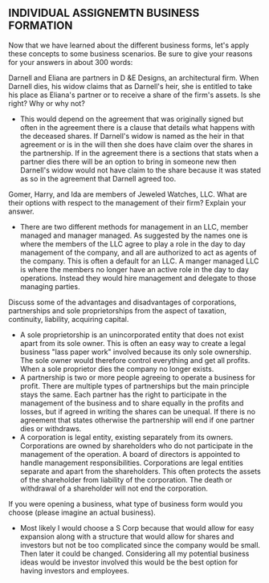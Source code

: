 ## INDIVIDUAL ASSIGNEMTN BUSINESS FORMATION

Now that we have learned about the different business forms, let's apply these concepts to some business scenarios.  Be sure to give your reasons for your answers in about 300 words:

Darnell and Eliana are partners in D &E Designs, an architectural firm.  When Darnell dies, his widow claims that as Darnell's heir, she is entitled to take his place as Eliana's partner or to receive a share of the firm's assets.  Is she right?  Why or why not?
  - This would depend on the agreement that was originally signed but often in the agreement there is a clause that details what happens with the deceased shares. If Darnell's widow is named as the heir in that agreement or is in the will then she does have claim over the shares in the partnership. If in the agreement there is a sections that stats when a partner dies there will be an option to bring in someone new then Darnell's widow would not have claim to the share because it was stated as so in the agreement that Darnell agreed too.

Gomer, Harry, and Ida are members of Jeweled Watches, LLC.  What are their options with respect to the management of their firm?  Explain your answer.
  - There are two different methods for management in an LLC, member managed and manager managed. As suggested by the names one is where the members of the LLC agree to play a role in the day to day management of the company, and all are authorized to act as agents of the company. This is often a default for an LLC. A manger managed LLC is where the members no longer have an active role in the day to day operations. Instead they would hire management and delegate to those managing parties.  

Discuss some of the advantages and disadvantages of corporations, partnerships and sole proprietorships from the aspect of taxation, continuity, liability, acquiring capital.
  - A sole proprietorship is an unincorporated entity that does not exist apart from its sole owner. This is often an easy way to create a legal business "lass paper work" involved because its only sole ownership. The sole owner would therefore control everything and get all profits. When a sole proprietor dies the company no longer exists.
  - A partnership is two or more people agreeing to operate a business for profit. There are multiple types of partnerships but the main principle stays the same. Each partner has the right to participate in the management of the business and to share equally in the profits and losses, but if agreed in writing the shares can be unequal. If there is no agreement that states otherwise the partnership will end if one partner dies or withdraws.   
  - A corporation is legal entity, existing separately from its owners. Corporations are owned by shareholders who do not participate in the management of the operation. A board of directors is appointed to handle management responsibilities. Corporations are legal entities separate and apart from the shareholders. This often protects the assets of the shareholder from liability of the corporation. The death or withdrawal of a shareholder will not end the corporation.

If you were opening a business, what type of business form would you choose (please imagine an actual business).  
  - Most likely I would choose a S Corp because that would allow for easy expansion along with a structure that would allow for shares and investors but not be too complicated since the company would be small. Then later it could be changed. Considering all my potential business ideas would be investor involved this would be the best option for having investors and employees.
